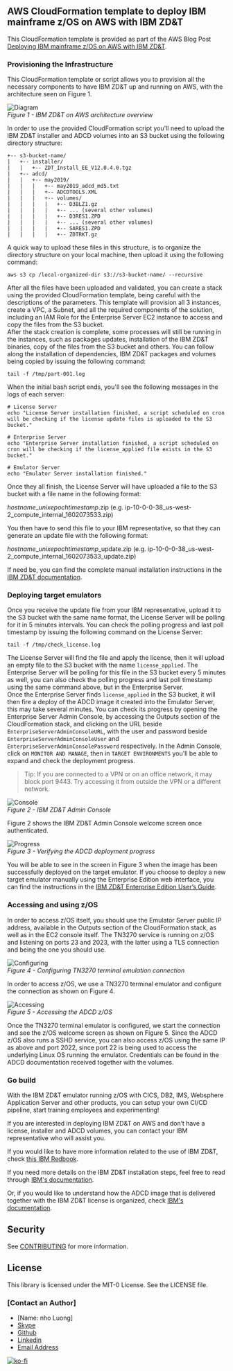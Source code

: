 ## AWS CloudFormation template to deploy IBM mainframe z/OS on AWS with IBM ZD&T  

This CloudFormation template is provided as part of the AWS Blog Post [Deploying IBM mainframe z/OS on AWS with IBM ZD&T](https://aws.amazon.com/blogs/apn/deploying-ibm-mainframe-z-os-on-aws-with-ibm-zd-and-t/).

### Provisioning the Infrastructure  

This CloudFormation template or script allows you to provision all the necessary components to have IBM ZD&T up and running on AWS, with the architecture seen on Figure 1.

![Diagram](imgs/diagram.png?raw=true "Diagram")  
*Figure 1 - IBM ZD&T on AWS architecture overview*

In order to use the provided CloudFormation script you'll need to upload the IBM ZD&T installer and ADCD volumes into an S3 bucket using the following directory structure:

```
+-- s3-bucket-name/
|   +-- installer/
|   |   +-- ZDT_Install_EE_V12.0.4.0.tgz
|   +-- adcd/
|   |   +-- may2019/
|   |   |   +-- may2019_adcd_md5.txt
|   |   |   +-- ADCDTOOLS.XML
|   |   |   +-- volumes/
|   |   |   |   +-- D3BLZ1.gz
|   |   |   |   +-- ... (several other volumes)
|   |   |   |   +-- D3RES1.ZPD
|   |   |   |   +-- ... (several other volumes)
|   |   |   |   +-- SARES1.ZPD
|   |   |   |   +-- ZDTRKT.gz
```

A quick way to upload these files in this structure, is to organize the directory structure on your local machine, then upload it using the following command:  

```
aws s3 cp /local-organized-dir s3://s3-bucket-name/ --recursive
```

After all the files have been uploaded and validated, you can create a stack using the provided CloudFormation template, being careful with the descriptions of the parameters. This template will provision all 3 instances, create a VPC, a Subnet, and all the required components of the solution, including an IAM Role for the Enterprise Server EC2 instance to access and copy the files from the S3 bucket.  
After the stack creation is complete, some processes will still be running in the instances, such as packages updates, installation of the IBM ZD&T binaries, copy of the files from the S3 bucket and others. You can follow along the installation of dependencies, IBM ZD&T packages and volumes being copied by issuing the following command:

```
tail -f /tmp/part-001.log
```

When the initial bash script ends, you'll see the following messages in the logs of each server:

```
# License Server
echo "License Server installation finished, a script scheduled on cron will be checking if the license update files is uploaded to the S3 bucket."
```

```
# Enterprise Server
echo "Enterprise Server installation finished, a script scheduled on cron will be checking if the license_applied file exists in the S3 bucket."
```

```
# Emulator Server
echo "Emulator Server installation finished."
```

Once they all finish, the License Server will have uploaded a file to the S3 bucket with a file name in the following format:  

*hostname*_*unixepochtimestamp*.zip (e.g. ip-10-0-0-38_us-west-2_compute_internal_1602073533.zip)

You then have to send this file to your IBM representative, so that they can generate an update file with the following format:  

*hostname*_*unixepochtimestamp*_update.zip (e.g. ip-10-0-0-38_us-west-2_compute_internal_1602073533_update.zip)

If need be, you can find the complete manual installation instructions in the [IBM ZD&T documentation](https://www.ibm.com/support/knowledgecenter/SSTQBD_12.0.5/com.ibm.zsys.rdt.tools.user.guide.doc/topics/zdt_ee.html).

### Deploying target emulators  

Once you receive the update file from your IBM representative, upload it to the S3 bucket with the same name format, the License Server will be polling for it in 5 minutes intervals. You can check the polling progress and last poll timestamp by issuing the following command on the License Server:  

```
tail -f /tmp/check_license.log
```

The License Server will find the file and apply the license, then it will upload an empty file to the S3 bucket with the name `license_applied`. The Enterprise Server will be polling for this file in the S3 bucket every 5 minutes as well, you can also check the polling progress and last poll timestamp using the same command above, but in the Enterprise Server.  
Once the Enterprise Server finds `license_applied` in the S3 bucket, it will then fire a deploy of the ADCD image it created into the Emulator Server, this may take several minutes. You can check its progress by opening the Enterprise Server Admin Console, by accessing the Outputs section of the CloudFormation stack, and clicking on the URL beside `EnterpriseServerAdminConsoleURL`, with the user and password beside `EnterpriseServerAdminConsoleUser` and `EnterpriseServerAdminConsolePassword` respectively. In the Admin Console, click on `MONITOR AND MANAGE`, then in `TARGET ENVIRONMENTS` you'll be able to expand and check the deployment progress.

> Tip: If you are connected to a VPN or on an office network, it may block port 9443. Try accessing it from outside the VPN or a different network.

![Console](imgs/console.png?raw=true "Console")   
*Figure 2 - IBM ZD&T Admin Console*  

Figure 2 shows the IBM ZD&T Admin Console welcome screen once authenticated.

![Progress](imgs/progress.png?raw=true "Progress")   
*Figure 3 - Verifying the ADCD deployment progress*  

You will be able to see in the screen in Figure 3 when the image has been successfully deployed on the target emulator.
If you choose to deploy a new target emulator manually using the Enterprise Edition web interface, you can find the instructions in the [IBM ZD&T Enterprise Edition User’s Guide](https://www.ibm.com/support/knowledgecenter/SSTQBD_12.0.5/com.ibm.zsys.rdt.tools.user.guide.doc/topics/provisioning.html).  

### Accessing and using z/OS

In order to access z/OS itself, you should use the Emulator Server public IP address, available in the Outputs section of the CloudFormation stack, as well as in the EC2 console itself. The TN3270 service is running on z/OS and listening on ports 23 and 2023, with the latter using a TLS connection and being the one you should use.

![Configuring](imgs/configuring.png?raw=true "Configuring")   
*Figure 4 - Configuring TN3270 terminal emulation connection*  

In order to access z/OS, we use a TN3270 terminal emulator and configure the connection as shown on Figure 4.
 
![Accessing](imgs/accessing.png?raw=true "Accessing")  
*Figure 5 - Accessing the ADCD z/OS*  

Once the TN3270 terminal emulator is configured, we start the connection and see the z/OS welcome screen as shown on Figure 5. 
Since the ADCD z/OS also runs a SSHD service, you can also access z/OS using the same IP as above and port 2022, since port 22 is being used to access the underlying Linux OS running the emulator.
Credentials can be found in the ADCD documentation received together with the volumes.

### Go build

With the IBM ZD&T emulator running z/OS with CICS, DB2, IMS, Websphere Application Server and other products, you can setup your own CI/CD pipeline, start training employees and experimenting!  

If you are interested in deploying IBM ZD&T on AWS and don’t have a license, installer and ADCD volumes, you can contact your IBM representative who will assist you.   

If you would like to have more information related to the use of IBM ZD&T, check [this IBM Redbook](http://www.redbooks.ibm.com/redbooks/pdfs/sg248205.pdf).  

If you need more details on the IBM ZD&T installation steps, feel free to read through [IBM's documentation](https://www.ibm.com/support/knowledgecenter/SSTQBD_12.0.4/com.ibm.zsys.rdt.tools.user.guide.doc/topics/zdt_ee.html).  

Or, if you would like to understand how the ADCD image that is delivered together with the IBM ZD&T license is organized, check [IBM's documentation](https://www.ibm.com/support/knowledgecenter/SSTQBD_12.0.4/com.ibm.zsys.rdt.guide.adcd.doc/topics/t_adcd22_for_zdt.html).   

## Security

See [CONTRIBUTING](CONTRIBUTING.md#security-issue-notifications) for more information.

## License

This library is licensed under the MIT-0 License. See the LICENSE file.

### [Contact an Author]
* [Name: nho Luong]
* [Skype](luongutnho_skype)
* [Github](https://github.com/nholuongut/)
* [Linkedin](https://www.linkedin.com/in/nholuong/)
* [Email Address](luongutnho@hotmail.com) 

[![ko-fi](https://ko-fi.com/img/githubbutton_sm.svg)](https://ko-fi.com/nholuong)
